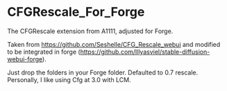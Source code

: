 # CFGRescale_For_Forge
The CFGRescale extension from A1111, adjusted for Forge.

Taken from https://github.com/Seshelle/CFG_Rescale_webui and modified to be integrated in forge (https://github.com/lllyasviel/stable-diffusion-webui-forge).

Just drop the folders in your Forge folder. Defaulted to 0.7 rescale. Personally, I like using Cfg at 3.0 with LCM.
